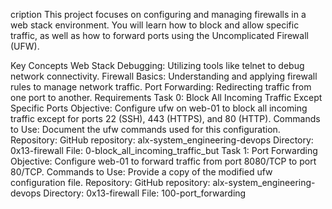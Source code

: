cription
This project focuses on configuring and managing firewalls in a web stack environment. You will learn how to block and allow specific traffic, as well as how to forward ports using the Uncomplicated Firewall (UFW).

Key Concepts
Web Stack Debugging: Utilizing tools like telnet to debug network connectivity.
Firewall Basics: Understanding and applying firewall rules to manage network traffic.
Port Forwarding: Redirecting traffic from one port to another.
Requirements
Task 0: Block All Incoming Traffic Except Specific Ports
Objective: Configure ufw on web-01 to block all incoming traffic except for ports 22 (SSH), 443 (HTTPS), and 80 (HTTP).
Commands to Use: Document the ufw commands used for this configuration.
Repository:
GitHub repository: alx-system_engineering-devops
Directory: 0x13-firewall
File: 0-block_all_incoming_traffic_but
Task 1: Port Forwarding
Objective: Configure web-01 to forward traffic from port 8080/TCP to port 80/TCP.
Commands to Use: Provide a copy of the modified ufw configuration file.
Repository:
GitHub repository: alx-system_engineering-devops
Directory: 0x13-firewall
File: 100-port_forwarding
